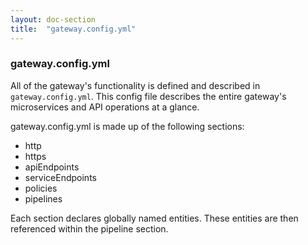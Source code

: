 ```yaml
---
layout: doc-section
title:  "gateway.config.yml"
---
```

### gateway.config.yml
All of the gateway's functionality is defined and described in `gateway.config.yml`.  This config file describes the entire gateway's microservices and API operations at a glance.

gateway.config.yml is made up of the following sections:

- http
- https
- apiEndpoints
- serviceEndpoints
- policies
- pipelines

Each section declares globally named entities. These entities are then referenced within the pipeline section.
